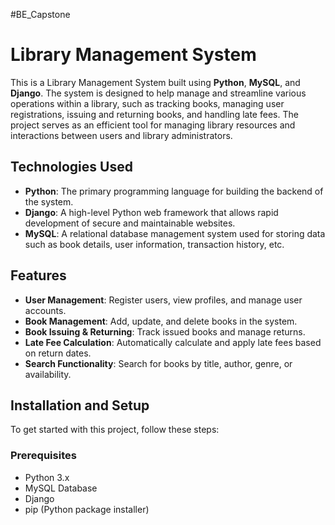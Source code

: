#BE_Capstone
# Library Management System

This is a Library Management System built using **Python**, **MySQL**, and **Django**. The system is designed to help manage and streamline various operations within a library, such as tracking books, managing user registrations, issuing and returning books, and handling late fees. The project serves as an efficient tool for managing library resources and interactions between users and library administrators.

## Technologies Used

- **Python**: The primary programming language for building the backend of the system.
- **Django**: A high-level Python web framework that allows rapid development of secure and maintainable websites.
- **MySQL**: A relational database management system used for storing data such as book details, user information, transaction history, etc.

## Features

- **User Management**: Register users, view profiles, and manage user accounts.
- **Book Management**: Add, update, and delete books in the system.
- **Book Issuing & Returning**: Track issued books and manage returns.
- **Late Fee Calculation**: Automatically calculate and apply late fees based on return dates.
- **Search Functionality**: Search for books by title, author, genre, or availability.

## Installation and Setup

To get started with this project, follow these steps:

### Prerequisites

- Python 3.x
- MySQL Database
- Django
- pip (Python package installer)

